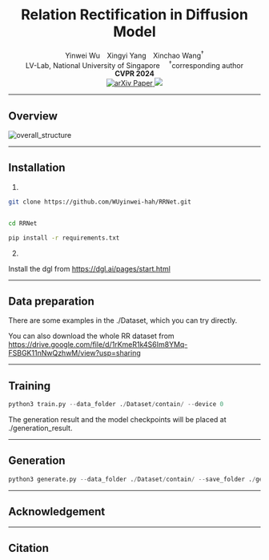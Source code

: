 <div align="center">

<h1>Relation Rectification in Diffusion Model</h1>

<div>
Yinwei Wu&emsp;Xingyi Yang&emsp;Xinchao Wang<sup>&dagger;</sup>
</div>
<div>
    LV-Lab, National University of Singapore&emsp;
    <sup>&dagger;</sup>corresponding author 
</div>


<div>
   <strong>CVPR 2024</strong>
</div>

<div>
<a target="_blank" href="https://arxiv.org/abs/2403.20249">
  <img src="https://img.shields.io/badge/arXiv-2312.17142-b31b1b.svg" alt="arXiv Paper"/>
</a>
<a href="https://hits.seeyoufarm.com"><img src="https://hits.seeyoufarm.com/api/count/incr/badge.svg?url=https%3A%2F%2Fgithub.com%2Fjiawei-ren%2Fdreamgaussian4d&count_bg=%2379C83D&title_bg=%23555555&icon=&icon_color=%23E7E7E7&title=hits&edge_flat=false"/></a>
</div>
</div>

---
## Overview
![overall_structure](./assets/structure.jpg)

---

## Installation
1.
```bash
git clone https://github.com/WUyinwei-hah/RRNet.git


cd RRNet

pip install -r requirements.txt

```

2.

Install the dgl from https://dgl.ai/pages/start.html

---
## Data preparation

There are some examples in the ./Dataset, which you can try directly.

You can also download the whole RR dataset from https://drive.google.com/file/d/1rKmeR1k4S6Im8YMq-FSBGK11nNwQzhwM/view?usp=sharing

---

## Training
```python
python3 train.py --data_folder ./Dataset/contain/ --device 0 
```
The generation result and the model checkpoints will be placed at ./generation_result.

---

## Generation
```python
python3 generate.py --data_folder ./Dataset/contain/ --save_folder ./generation_result  --device 0 
```
---

## Acknowledgement

---

## Citation


